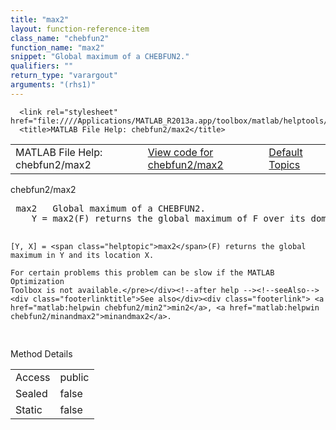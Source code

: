 ```yaml
---
title: "max2"
layout: function-reference-item
class_name: "chebfun2"
function_name: "max2"
snippet: "Global maximum of a CHEBFUN2."
qualifiers: ""
return_type: "varargout"
arguments: "(rhs1)"
---
```


<html>
   <head>
      <meta http-equiv="Content-Type" content="text/html; charset=utf-8">
   
      <link rel="stylesheet" href="file:////Applications/MATLAB_R2013a.app/toolbox/matlab/helptools/private/helpwin.css">
      <title>MATLAB File Help: chebfun2/max2</title>
   </head>
   <body>
      <!--Single-page help-->
      <table border="0" cellspacing="0" width="100%">
         <tr class="subheader">
            <td class="headertitle">MATLAB File Help: chebfun2/max2</td>
            <td class="subheader-left"><a href="matlab:edit chebfun2/max2">View code for chebfun2/max2</a></td>
            <td class="subheader-right"><a href="matlab:helpwin">Default Topics</a></td>
         </tr>
      </table>
      <div class="title">chebfun2/max2</div>
      <div class="helptext"><pre><!--helptext --> <span class="helptopic">max2</span>   Global maximum of a CHEBFUN2.
    Y = <span class="helptopic">max2</span>(F) returns the global maximum of F over its domain. 
    
    [Y, X] = <span class="helptopic">max2</span>(F) returns the global maximum in Y and its location X.  
 
    For certain problems this problem can be slow if the MATLAB Optimization
    Toolbox is not available.</pre></div><!--after help --><!--seeAlso--><div class="footerlinktitle">See also</div><div class="footerlink"> <a href="matlab:helpwin chebfun2/min2">min2</a>, <a href="matlab:helpwin chebfun2/minandmax2">minandmax2</a>.
</div>
      <!--Method-->
      <div class="sectiontitle">Method Details</div>
      <table class="class-details">
         <tr>
            <td class="class-detail-label">Access</td>
            <td>public</td>
         </tr>
         <tr>
            <td class="class-detail-label">Sealed</td>
            <td>false</td>
         </tr>
         <tr>
            <td class="class-detail-label">Static</td>
            <td>false</td>
         </tr>
      </table>
   </body>
</html>
